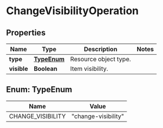 

# ChangeVisibilityOperation


## Properties

Name | Type | Description | Notes
------------ | ------------- | ------------- | -------------
**type** | [**TypeEnum**](#TypeEnum) | Resource object type. | 
**visible** | **Boolean** | Item visibility. | 



## Enum: TypeEnum

Name | Value
---- | -----
CHANGE_VISIBILITY | &quot;change-visibility&quot;



